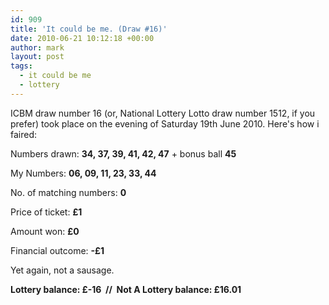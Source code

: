 ```yaml
---
id: 909
title: 'It could be me. (Draw #16)'
date: 2010-06-21 10:12:18 +00:00
author: mark
layout: post
tags:
  - it could be me
  - lottery
---
```

ICBM draw number 16 (or, National Lottery Lotto draw number 1512, if you prefer) took place on the evening of Saturday 19th June 2010. Here's how i faired:

Numbers drawn: **34, 37, 39, 41, 42, 47** + bonus ball **45**

My Numbers: **06, 09, 11, 23, 33, 44**

No. of matching numbers: **0**

Price of ticket: **£1**

Amount won: **£0**

Financial outcome: **-£1**

Yet again, not a sausage.

**Lottery balance: £-16  //  Not A Lottery balance: £16.01**
